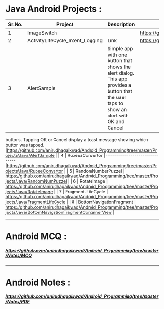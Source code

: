 # Java Android Projects :
| Sr.No. |     Project     |            Description            |             Link              |
| -------|---------------- |-----------------------------------|------------------------------ |
| 1      |   ImageSwitch   |                                   | https://github.com/anirudhagaikwad/Android_Programming/tree/master/Projects/Java/ImageSwitch |
| 2      |ActivityLifeCycle_Intent_Logging  |            Link              | https://github.com/anirudhagaikwad/Android_Programming/tree/master/Projects/Java/ActivityLifeCycle_Intent |
| 3      |AlertSample  |Simple app with one button that shows the alert dialog. This app provides a button that the user taps to show an alert with OK and Cancel
buttons. Tapping OK or Cancel display a toast message showing which button was
tapped. |https://github.com/anirudhagaikwad/Android_Programming/tree/master/Projects/Java/AlertSample |
| 4      | RupeesConvertor |-------------------------------- |https://github.com/anirudhagaikwad/Android_Programming/tree/master/Projects/Java/RupeeConvertor |
| 5      | RandomNumberPuzzel | https://github.com/anirudhagaikwad/Android_Programming/tree/master/Projects/Java/RandomNumPuzzel |
| 6      | RotateImage | https://github.com/anirudhagaikwad/Android_Programming/tree/master/Projects/Java/RotateImage |
| 7       | Fragment-LifeCycle | https://github.com/anirudhagaikwad/Android_Programming/tree/master/Projects/Java/FragmentLifeCycle |
| 8       | BottomNavigationFragment | https://github.com/anirudhagaikwad/Android_Programming/tree/master/Projects/Java/BottomNavigationFragmentContainerView |
***
# Android MCQ : 
##### https://github.com/anirudhagaikwad/Android_Programming/tree/master/Notes/MCQ
***
# Android Notes :
##### https://github.com/anirudhagaikwad/Android_Programming/tree/master/Notes/PDF